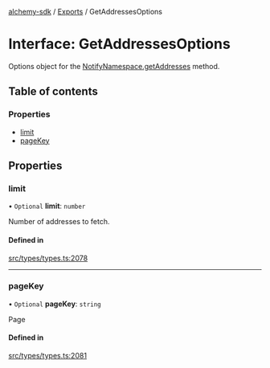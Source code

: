 [alchemy-sdk](../README.md) / [Exports](../modules.md) / GetAddressesOptions

# Interface: GetAddressesOptions

Options object for the [NotifyNamespace.getAddresses](../classes/NotifyNamespace.md#getaddresses) method.

## Table of contents

### Properties

- [limit](GetAddressesOptions.md#limit)
- [pageKey](GetAddressesOptions.md#pagekey)

## Properties

### limit

• `Optional` **limit**: `number`

Number of addresses to fetch.

#### Defined in

[src/types/types.ts:2078](https://github.com/alchemyplatform/alchemy-sdk-js/blob/dc20ee4/src/types/types.ts#L2078)

___

### pageKey

• `Optional` **pageKey**: `string`

Page

#### Defined in

[src/types/types.ts:2081](https://github.com/alchemyplatform/alchemy-sdk-js/blob/dc20ee4/src/types/types.ts#L2081)
